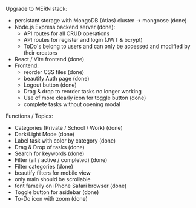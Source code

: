 Upgrade to MERN stack:

- persistant storage with MongoDB (Atlas) cluster -> mongoose (done)
- Node.js Express backend server (done):
  - API routes for all CRUD operations
  - API routes for register and login (JWT & bcrypt)
  - ToDo's belong to users and can only be accessed and modified by their creators
- React / Vite frontend (done)
- Frontend:
  - reorder CSS files (done)
  - beautify Auth page (done)
  - Logout button (done)
  - Drag & drop to reorder tasks no longer working
  - Use of more clearly icon for toggle button (done)
  - complete tasks without opening modal

Functions / Topics:

- Categories (Private / School / Work) (done)
- Dark/Light Mode (done)
- Label task with color by category (done)
- Drag & Drop of tasks (done)
- Search for keywords (done)
- Filter (all / active / completed) (done)
- Filter categories (done)
- beautify filters for mobile view
- only main should be scrollable
- font fameily on iPhone Safari browser (done)
- Toggle button for asidebar (done)
- To-Do icon with zoom (done)
